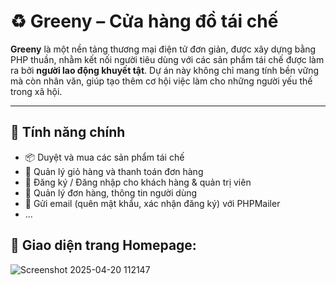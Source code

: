 ﻿# ♻️ Greeny – Cửa hàng đồ tái chế

**Greeny** là một nền tảng thương mại điện tử đơn giản, được xây dựng bằng PHP thuần, nhằm kết nối người tiêu dùng với các sản phẩm tái chế được làm ra bởi **người lao động khuyết tật**. Dự án này không chỉ mang tính bền vững mà còn nhân văn, giúp tạo thêm cơ hội việc làm cho những người yếu thế trong xã hội.

---

## 🌟 Tính năng chính

- 📦 Duyệt và mua các sản phẩm tái chế
- 🛒 Quản lý giỏ hàng và thanh toán đơn hàng
- 👤 Đăng ký / Đăng nhập cho khách hàng & quản trị viên
- 🧾 Quản lý đơn hàng, thông tin người dùng
- 📧 Gửi email (quên mật khẩu, xác nhận đăng ký) với PHPMailer
- ...
## 🌟 Giao diện trang Homepage:
![Screenshot 2025-04-20 112147](https://github.com/user-attachments/assets/83dbed6d-c159-42c2-be08-3f4e1dc8a67d)
